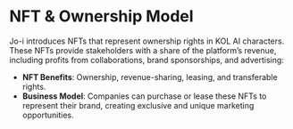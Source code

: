 # NFT & Ownership Model

Jo-i introduces NFTs that represent ownership rights in KOL AI characters. These NFTs provide stakeholders with a share of the platform’s revenue, including profits from collaborations, brand sponsorships, and advertising:

* **NFT Benefits**: Ownership, revenue-sharing, leasing, and transferable rights.
* **Business Model**: Companies can purchase or lease these NFTs to represent their brand, creating exclusive and unique marketing opportunities.
